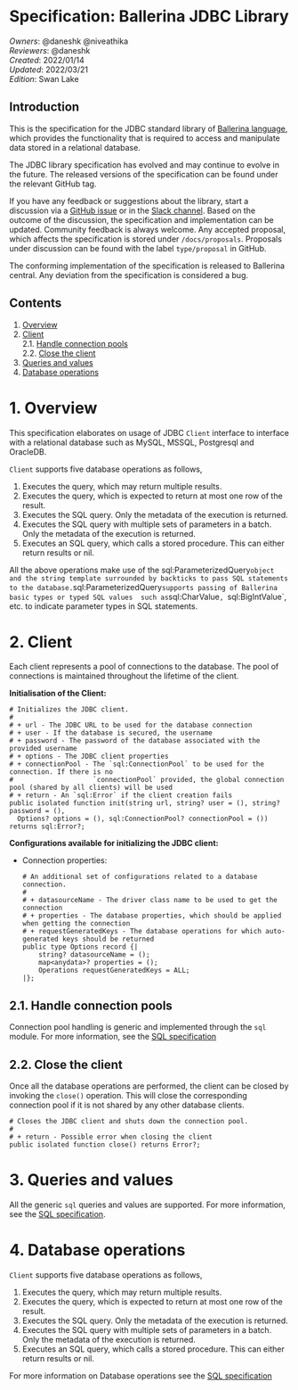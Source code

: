 # Specification: Ballerina JDBC Library

_Owners_: @daneshk @niveathika  
_Reviewers_: @daneshk  
_Created_: 2022/01/14   
_Updated_: 2022/03/21  
_Edition_: Swan Lake  

## Introduction

This is the specification for the JDBC standard library of [Ballerina language](https://ballerina.io/), which provides the functionality that is required to access and manipulate data stored in a relational database.

The JDBC library specification has evolved and may continue to evolve in the future. The released versions of the specification can be found under the relevant GitHub tag.

If you have any feedback or suggestions about the library, start a discussion via a [GitHub issue](https://github.com/ballerina-platform/ballerina-standard-library/issues) or in the [Slack channel](https://ballerina.io/community/). Based on the outcome of the discussion, the specification and implementation can be updated. Community feedback is always welcome. Any accepted proposal, which affects the specification is stored under `/docs/proposals`. Proposals under discussion can be found with the label `type/proposal` in GitHub.

The conforming implementation of the specification is released to Ballerina central. Any deviation from the specification is considered a bug.

## Contents

1. [Overview](#1-overview)
2. [Client](#2-client)  
   2.1. [Handle connection pools](#21-handle-connection-pools)  
   2.2. [Close the client](#22-close-the-client)
3. [Queries and values](#3-queries-and-values)  
4. [Database operations](#4-database-operations)

# 1. Overview

This specification elaborates on usage of JDBC `Client` interface to interface with a relational database such as MySQL, 
MSSQL, Postgresql and OracleDB.

`Client` supports five database operations as follows,
1. Executes the query, which may return multiple results.
2. Executes the query, which is expected to return at most one row of the result.
3. Executes the SQL query. Only the metadata of the execution is returned.
4. Executes the SQL query with multiple sets of parameters in a batch. Only the metadata of the execution is returned.
5. Executes an SQL query, which calls a stored procedure. This can either return results or nil.

All the above operations make use of the sql:ParameterizedQuery` object and the string template surrounded by backticks to pass
SQL statements to the database. `sql:ParameterizedQuery` supports passing of Ballerina basic types or typed SQL values 
such as `sql:CharValue`, `sql:BigIntValue`, etc. to indicate parameter types in SQL statements.

# 2. Client

Each client represents a pool of connections to the database. The pool of connections is maintained throughout the
lifetime of the client.

**Initialisation of the Client:**
```ballerina
# Initializes the JDBC client.
#
# + url - The JDBC URL to be used for the database connection
# + user - If the database is secured, the username
# + password - The password of the database associated with the provided username
# + options - The JDBC client properties
# + connectionPool - The `sql:ConnectionPool` to be used for the connection. If there is no
#                    `connectionPool` provided, the global connection pool (shared by all clients) will be used
# + return - An `sql:Error` if the client creation fails
public isolated function init(string url, string? user = (), string? password = (),
  Options? options = (), sql:ConnectionPool? connectionPool = ()) returns sql:Error?;
```

**Configurations available for initializing the JDBC client:**
* Connection properties:
   ```ballerina
   # An additional set of configurations related to a database connection.
   #
   # + datasourceName - The driver class name to be used to get the connection
   # + properties - The database properties, which should be applied when getting the connection
   # + requestGeneratedKeys - The database operations for which auto-generated keys should be returned
   public type Options record {|
       string? datasourceName = ();
       map<anydata>? properties = ();
       Operations requestGeneratedKeys = ALL;
   |};
   ```

## 2.1. Handle connection pools

Connection pool handling is generic and implemented through the `sql` module. For more information, see the 
[SQL specification](https://github.com/ballerina-platform/module-ballerina-sql/blob/master/docs/spec/spec.md#21-connection-pool-handling)

## 2.2. Close the client

Once all the database operations are performed, the client can be closed by invoking the `close()`
operation. This will close the corresponding connection pool if it is not shared by any other database clients.

   ```ballerina
   # Closes the JDBC client and shuts down the connection pool.
   #
   # + return - Possible error when closing the client
   public isolated function close() returns Error?;
   ```

# 3. Queries and values

All the generic `sql` queries and values are supported. For more information, see the 
[SQL specification](https://github.com/ballerina-platform/module-ballerina-sql/blob/master/docs/spec/spec.md#3-queries-and-values).

# 4. Database operations

`Client` supports five database operations as follows,
1. Executes the query, which may return multiple results.
2. Executes the query, which is expected to return at most one row of the result.
3. Executes the SQL query. Only the metadata of the execution is returned.
4. Executes the SQL query with multiple sets of parameters in a batch. Only the metadata of the execution is returned.
5. Executes an SQL query, which calls a stored procedure. This can either return results or nil.

For more information on Database operations see the [SQL specification](https://github.com/ballerina-platform/module-ballerina-sql/blob/master/docs/spec/spec.md#4-database-operations)
